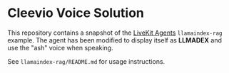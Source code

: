 # Cleevio Voice Solution

This repository contains a snapshot of the [LiveKit Agents](https://github.com/livekit/agents) `llamaindex-rag` example. The agent has been modified to display itself as **LLMADEX** and use the "ash" voice when speaking.

See `llamaindex-rag/README.md` for usage instructions.

